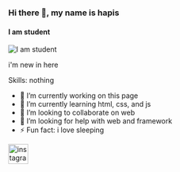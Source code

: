 ### Hi there 👋, my name is hapis
#### I am student
![I am student](https://th.bing.com/th?id=OIP.GTPAFnfiuB1zALRlizb_LAHaCe&w=349&h=116&c=8&rs=1&qlt=90&o=6&dpr=1.3&pid=3.1&rm=2)

i'm new in here 

Skills: nothing

- 🔭 I’m currently working on this page 
- 🌱 I’m currently learning html, css, and js 
- 👯 I’m looking to collaborate on web 
- 🤔 I’m looking for help with web and framework 
- ⚡ Fun fact: i love sleeping 


[<img src='https://cdn.jsdelivr.net/npm/simple-icons@3.0.1/icons/instagram.svg' alt='instagram' height='40'>](https://www.instagram.com/hafizhrt/)  


